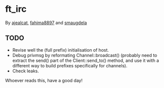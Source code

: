 # ft_irc
By [ajealcat](https://github.com/ajealcat), [fahima8897](https://github.com/fahima8897) and [smaugdela](https://github.com/smaugdela)

## TODO
- Revise well the (full prefix) initialisation of host.
- Debug privmsg by reformating Channel::broadcast() (probably need to extract the send() part of the Client::send_to() method, and use it with a different way to build prefixes specifically for channels).
- Check leaks.

Whoever reads this, have a good day!

